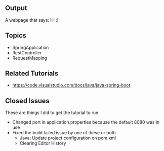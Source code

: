 ## Output
A webpage that says: 
Hi :)

## Topics
- SpringApplication
- RestController
- RequestMapping

## Related Tutorials
- https://code.visualstudio.com/docs/java/java-spring-boot

## Closed Issues
These are things I did to get the tutorial to run
- Changed port in application.properties because the default 8080 was in use
- Fixed the build failed issue by one of these or both
    - Java: Update project configuration on pom.xml
    - Clearing Editor History